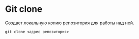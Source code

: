 # Git clone

Создает локальную копию репозитория для работы над ней.

```bash=
git clone <адрес репозитория>
```
